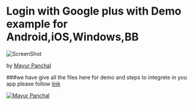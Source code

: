 # Login with Google plus with Demo example for Android,iOS,Windows,BB
![ScreenShot](http://www.excellentwebworld.com/wp-content/uploads/2014/01/g+.jpg)

by [Mayur Panchal](http://www.excellentwebworld.com)


###we have give all the files here for demo and steps to integrete in you app please follow [link](http://www.excellentwebworld.com/add-google-login-into-phonegap-application/)

[![Mayur Panchal](http://excellentwebworld.com/wp-content/uploads/2013/07/logo.png)](http://www.excellentwebworld.com/ "Blogging")
